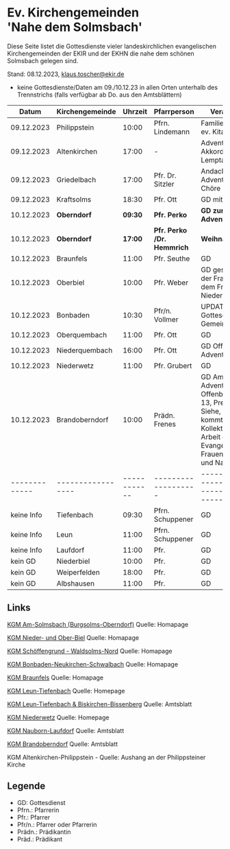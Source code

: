 # Ev. Kirchengemeinden<br>'Nahe dem Solmsbach'
Diese Seite listet die Gottesdienste vieler landeskirchlichen evangelischen Kirchengemeinden
der EKIR und der EKHN die nahe dem schönen Solmsbach gelegen sind.

Stand: 08.12.2023, klaus.toscher@ekir.de
- keine Gottesdienste/Daten am 09./10.12.23 in allen Orten unterhalb des Trennstrichs (falls verfügbar ab Do. aus den Amtsblättern)

Datum        | Kirchengemeinde | Uhrzeit    | Pfarrperson       | Veranstaltung |
------------ | --------------- | ---------- | ----------------- | ------------- |
09.12.2023   | Philippstein    | 10:00      | Pfrn. Lindemann   | Familien GD in der ev. Kita Philippstein |
09.12.2023   | Altenkirchen    | 17:00      | -                 | Adventskonzert des Akkordeonorchester Lemptal e.V. |
09.12.2023   | Griedelbach     | 17:00      | Pfr. Dr. Sitzler  | Andacht mit Adventskonzert der Chöre |
09.12.2023   | Kraftsolms      | 18:30      | Pfr. Ott          | GD mit Frauenchor |
10.12.2023   | **Oberndorf**   | **09:30**  | **Pfr. Perko**    | **GD zum zweiten Advent**    |
10.12.2023   | **Oberndorf**   | **17:00**  | **Pfr. Perko /Dr. Hemmrich**  | **Weihnachtssingen**    |
10.12.2023   | Braunfels       | 11:00      | Pfr. Seuthe       | GD            |
10.12.2023   | Oberbiel        | 10:00      | Pfr. Weber        | GD gestaltet von der Frauenhilfe und dem Frauenchor Niederbiel |
10.12.2023   | Bonbaden        | 10:30      | Pfr/n. Vollmer    | UPDATE Gottesdienst im ev. Gemeindehaus |
10.12.2023   | Oberquembach    | 11:00      | Pfr. Ott          | GD            |
10.12.2023   | Niederquembach  | 16:00      | Pfr. Ott          | GD Offenes Adventssingen |
10.12.2023   | Niederwetz      | 11:00      | Pfr. Grubert      | GD            |
10.12.2023   | Brandoberndorf  | 10:00      | Prädn. Frenes     | GD Am zweiten Advent, Predigttext: Offenbarung 3.7 - 13, Predigtthema: Siehe, der Herr kommt bald, Kollekte für die Arbeit der Evangelischen Frauen in Hessen und Nassau |
-------------|-----------------|------------|-------------------|---------------------------------------------------- |
keine Info   | Tiefenbach      | 09:30      | Pfrn. Schuppener  | GD            |
keine Info   | Leun            | 11:00      | Pfrn. Schuppener  | GD            |
keine Info   | Laufdorf        | 11:00      | Pfr.              | GD            |
kein GD      | Niederbiel      | 10:00      | Pfr.              | GD            |
kein GD      | Weiperfelden    | 18:00      | Pfr.              | GD            |
kein GD      | Albshausen      | 11:00      | Pfr.              | GD            |


## Links

[KGM Am-Solmsbach (Burgsolms-Oberndorf)](https://burgsolms.ekir.de) Quelle: Homapage

[KGM Nieder- und Ober-Biel](http://www.kirche-niederbiel.de/termine) Quelle: Homapage

[KGM Schöffengrund - Waldsolms-Nord](https://schoeffengrund-waldsolms.ekir.de) Quelle: Homapage

[KGM Bonbaden-Neukirchen-Schwalbach](https://www.evangelisch-bonbaden-schwalbach-neukirchen.de/gottesdienste/) Quelle: Homapage

[KGM Braunfels](https://www.evangelisch-in-braunfels.de) Quelle: Homapage

[KGM Leun-Tiefenbach](http://evangelische-kirchengemeinde-leun.de/gottesdiensplan/) Quelle: Homepage

[KGM Leun-Tiefenbach & Biskirchen-Bissenberg](https://ol.wittich.de/titel/1108/) Quelle: Amtsblatt

[KGM Niederwetz](https://www.kirchengemeinde-nwrk.de/gemeinde-info/niederwetz/) Quelle: Homepage

[KGM Nauborn-Laufdorf](https://ol.wittich.de/titel/1161/) Quelle: Amtsblatt

[KGM Brandoberndorf](https://ol.wittich.de/titel/1212/) Quelle: Amtsblatt

KGM Altenkirchen-Philippstein - Quelle: Aushang an der Philippsteiner Kirche

## Legende
- GD: Gottesdienst
- Pfrn.: Pfarrerin
- Pfr.: Pfarrer
- Pfr/n.: Pfarrer oder Pfarrerin
- Prädn.: Prädikantin
- Präd.: Prädikant
